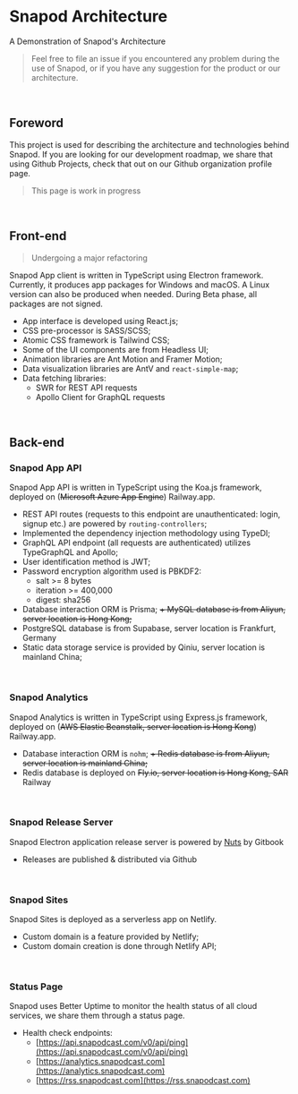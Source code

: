 # Snapod Architecture
A Demonstration of Snapod's Architecture

> Feel free to file an issue if you encountered any problem during the use of Snapod, or if you have any suggestion for the product or our architecture.

<br/>


## Foreword
This project is used for describing the architecture and technologies behind Snapod. If you are looking for our development roadmap, we share that using Github Projects, check that out on our Github organization profile page.

> This page is work in progress

<br/>

## Front-end
> Undergoing a major refactoring

Snapod App client is written in TypeScript using Electron framework. Currently, it produces app packages for Windows and macOS. A Linux version can also be produced when needed. During Beta phase, all packages are not signed.

+ App interface is developed using React.js;
+ CSS pre-processor is SASS/SCSS;
+ Atomic CSS framework is Tailwind CSS;
+ Some of the UI components are from Headless UI;
+ Animation libraries are Ant Motion and Framer Motion;
+ Data visualization libraries are AntV and `react-simple-map`;
+ Data fetching libraries:
  - SWR for REST API requests
  - Apollo Client for GraphQL requests

<br/>

## Back-end
### Snapod App API
Snapod App API is written in TypeScript using the Koa.js framework, deployed on (~~Microsoft Azure App Engine~~) Railway.app.
+ REST API routes (requests to this endpoint are unauthenticated: login, signup etc.) are powered by `routing-controllers`;
+ Implemented the dependency injection methodology using TypeDI;
+ GraphQL API endpoint (all requests are authenticated) utilizes TypeGraphQL and Apollo;
+ User identification method is JWT;
+ Password encryption algorithm used is PBKDF2:
  - salt >= 8 bytes
  - iteration >= 400,000
  - digest: sha256
+ Database interaction ORM is Prisma;
~~+ MySQL database is from Aliyun, server location is Hong Kong;~~
+ PostgreSQL database is from Supabase, server location is Frankfurt, Germany
+ Static data storage service is provided by Qiniu, server location is mainland China;

<br/>

### Snapod Analytics
Snapod Analytics is written in TypeScript using Express.js framework, deployed on (~~AWS Elastic Beanstalk, server location is Hong Kong~~) Railway.app.
+ Database interaction ORM is `nohm`;
~~+ Redis database is from Aliyun, server location is mainland China;~~
+ Redis database is deployed on ~~Fly.io, server location is Hong Kong, SAR~~ Railway

<br/>

### Snapod Release Server
Snapod Electron application release server is powered by [Nuts](https://github.com/GitbookIO/nuts) by Gitbook
+ Releases are published & distributed via Github

<br/>

### Snapod Sites
Snapod Sites is deployed as a serverless app on Netlify.
+ Custom domain is a feature provided by Netlify;
+ Custom domain creation is done through Netlify API;

<br/>

### Status Page
Snapod uses Better Uptime to monitor the health status of all cloud services, we share them through a status page.
+ Health check endpoints:
  - [https://api.snapodcast.com/v0/api/ping](https://api.snapodcast.com/v0/api/ping)
  - [https://analytics.snapodcast.com](https://analytics.snapodcast.com)
  - [https://rss.snapodcast.com](https://rss.snapodcast.com)
